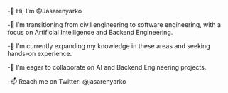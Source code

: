 -👋 Hi, I’m @Jasarenyarko

-👀 I’m transitioning from civil engineering to software engineering, with a focus on Artificial Intelligence and Backend Engineering.

-🌱 I’m currently expanding my knowledge in these areas and seeking hands-on experience.

-💞️ I’m eager to collaborate on AI and Backend Engineering projects.

-📫 Reach me on Twitter: @jasarenyarko

